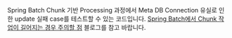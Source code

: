 Spring Batch Chunk 기반 Processing 과정에서 Meta DB Connection 유실로 인한 update 실패 case를 테스트할 수 있는 코드입니다.
[Spring Batch에서 Chunk 작업이 길어지는 경우 주의할 점](https://jaehun2841.github.io/2020/08/08/2020-08-08-spring-batch-db-connection-issue) 블로그를 참고 바랍니다.
